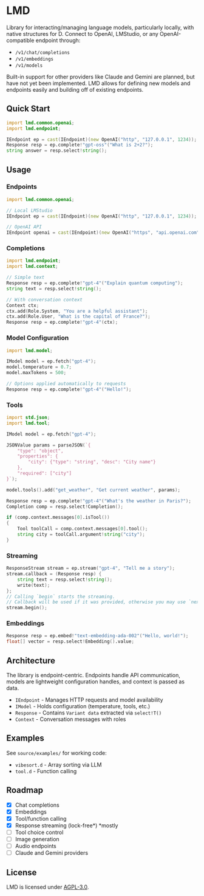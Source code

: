 # LMD

Library for interacting/managing language models, particularly locally, with native structures for D. Connect to OpenAI, LMStudio, or any OpenAI-compatible endpoint through:
- `/v1/chat/completions`
- `/v1/embeddings`
- `/v1/models`

Built-in support for other providers like Claude and Gemini are planned, but have not yet been implemented. LMD allows for defining new models and endpoints easily and building off of existing endpoints.

## Quick Start

```d
import lmd.common.openai;
import lmd.endpoint;

IEndpoint ep = cast(IEndpoint)(new OpenAI("http", "127.0.0.1", 1234));
Response resp = ep.complete!"gpt-oss"("What is 2+2?");
string answer = resp.select!string();
```

## Usage

### Endpoints

```d
import lmd.common.openai;

// Local LMStudio
IEndpoint ep = cast(IEndpoint)(new OpenAI("http", "127.0.0.1", 1234));

// OpenAI API
IEndpoint openai = cast(IEndpoint)(new OpenAI("https", "api.openai.com", 443, "your-api-key"));
```

### Completions

```d
import lmd.endpoint;
import lmd.context;

// Simple text
Response resp = ep.complete!"gpt-4"("Explain quantum computing");
string text = resp.select!string();

// With conversation context
Context ctx;
ctx.add(Role.System, "You are a helpful assistant");
ctx.add(Role.User, "What is the capital of France?");
Response resp = ep.complete!"gpt-4"(ctx);
```

### Model Configuration

```d
import lmd.model;

IModel model = ep.fetch("gpt-4");
model.temperature = 0.7;
model.maxTokens = 500;

// Options applied automatically to requests
Response resp = ep.complete!"gpt-4"("Hello!");
```

### Tools

```d
import std.json;
import lmd.tool;

IModel model = ep.fetch("gpt-4");

JSONValue params = parseJSON(`{
    "type": "object",
    "properties": {
        "city": {"type": "string", "desc": "City name"}
    },
    "required": ["city"]
}`);

model.tools().add("get_weather", "Get current weather", params);

Response resp = ep.complete!"gpt-4"("What's the weather in Paris?");
Completion comp = resp.select!Completion();

if (comp.context.messages[0].isTool())
{
    Tool toolCall = comp.context.messages[0].tool();
    string city = toolCall.argument!string("city");
}
```

### Streaming

```d
ResponseStream stream = ep.stream("gpt-4", "Tell me a story");
stream.callback = (Response resp) {
    string text = resp.select!string();
    write(text);
};
// Calling `begin` starts the streaming.
// Callback will be used if it was provided, otherwise you may use `next()`, `last()`, and `collect(size_t)`
stream.begin();
```

### Embeddings

```d
Response resp = ep.embed!"text-embedding-ada-002"("Hello, world!");
float[] vector = resp.select!Embedding().value;
```

## Architecture

The library is endpoint-centric. Endpoints handle API communication, models are lightweight configuration handles, and context is passed as data.

- `IEndpoint` - Manages HTTP requests and model availability
- `IModel` - Holds configuration (temperature, tools, etc.)
- `Response` - Contains `Variant data` extracted via `select!T()`
- `Context` - Conversation messages with roles

## Examples

See `source/examples/` for working code:
- `vibesort.d` - Array sorting via LLM
- `tool.d` - Function calling

## Roadmap

- [x] Chat completions
- [x] Embeddings
- [x] Tool/function calling
- [x] Response streaming (lock-free*) *mostly
- [ ] Tool choice control
- [ ] Image generation
- [ ] Audio endpoints
- [ ] Claude and Gemini providers

## License

LMD is licensed under [AGPL-3.0](LICENSE.txt).
